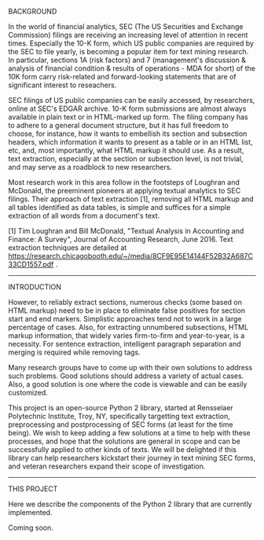 BACKGROUND

In the world of financial analytics, SEC (The US Securities and Exchange Commission) filings are receiving an increasing level of attention in recent times. Especially the 10-K form, which US public companies are required by the SEC to file yearly, is becoming a popular item for text mining research. In particular, sections 1A (risk factors) and 7 (management's discussion & analysis of financial condition & results of operations - MDA for short) of the 10K form carry risk-related and forward-looking statements that are of significant interest to reseachers.

SEC filings of US public companies can be easily accessed, by researchers, online at SEC's EDGAR archive. 10-K form submissions are almost always available in plain text or in HTML-marked up form. The filing company has to adhere to a general document structure, but it has full freedom to choose, for instance, how it wants to embellish its section and subsection headers, which information it wants to present as a table or in an HTML list, etc, and, most importantly, what HTML markup it should use. As a result, text extraction, especially at the section or subsection level, is not trivial, and may serve as a roadblock to new researchers.

Most research work in this area follow in the footsteps of Loughran and McDonald, the preeminent pioneers at applying textual analytics to SEC filings. Their approach of text extraction [1], removing all HTML markup and all tables identified as data tables, is simple and suffices for a simple extraction of all words from a document's text. 

[1] Tim Loughran and Bill McDonald, "Textual Analysis in Accounting and Finance: A Survey", Journal of Accounting Research, June 2016.
Text extraction techniques are detailed at https://research.chicagobooth.edu/~/media/8CF9E95E14144F52B32A687C33CD1557.pdf .

<hr noshade>

INTRODUCTION

However, to reliably extract sections, numerous checks (some based on HTML markup) need to be in place to eliminate false positives for section start and end markers. Simplistic approaches tend not to work in a large percentage of cases. Also, for extracting unnumbered subsections, HTML markup information, that widely varies firm-to-firm and year-to-year, is a necessity. For sentence extraction, intelligent paragraph separation and merging is required while removing tags.

Many research groups have to come up with their own solutions to address such problems. Good solutions should address a variety of actual cases. Also, a good solution is one where the code is viewable and can be easily customized.

This project is an open-source Python 2 library, started at Rensselaer Polytechnic Institute, Troy, NY, specifically targetting text extraction, preprocessing and postprocessing of SEC forms (at least for the time being). We wish to keep adding a few solutions at a time to help with these processes, and hope that the solutions are general in scope and can be successfully applied to other kinds of texts. We will be delighted if this library can help researchers kickstart their journey in text mining SEC forms, and veteran researchers expand their scope of investigation.

<hr>

THIS PROJECT

Here we describe the components of the Python 2 library that are currently implemented.

Coming soon.
